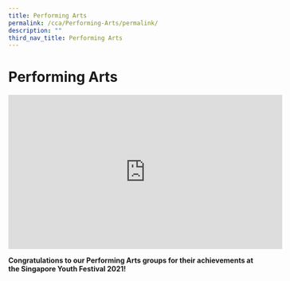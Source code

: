```yaml
---
title: Performing Arts
permalink: /cca/Performing-Arts/permalink/
description: ""
third_nav_title: Performing Arts
---
```

Performing Arts
===============

<iframe width="550" height="310" src="https://www.youtube.com/embed/bGvnP8zjQ8Q" title="MFSS Performing Arts CCAs: Interview with Our Students" frameborder="0" allow="accelerometer; autoplay; clipboard-write; encrypted-media; gyroscope; picture-in-picture" allowfullscreen></iframe>

**Congratulations to our Performing Arts groups for their achievements at the Singapore Youth Festival 2021!**